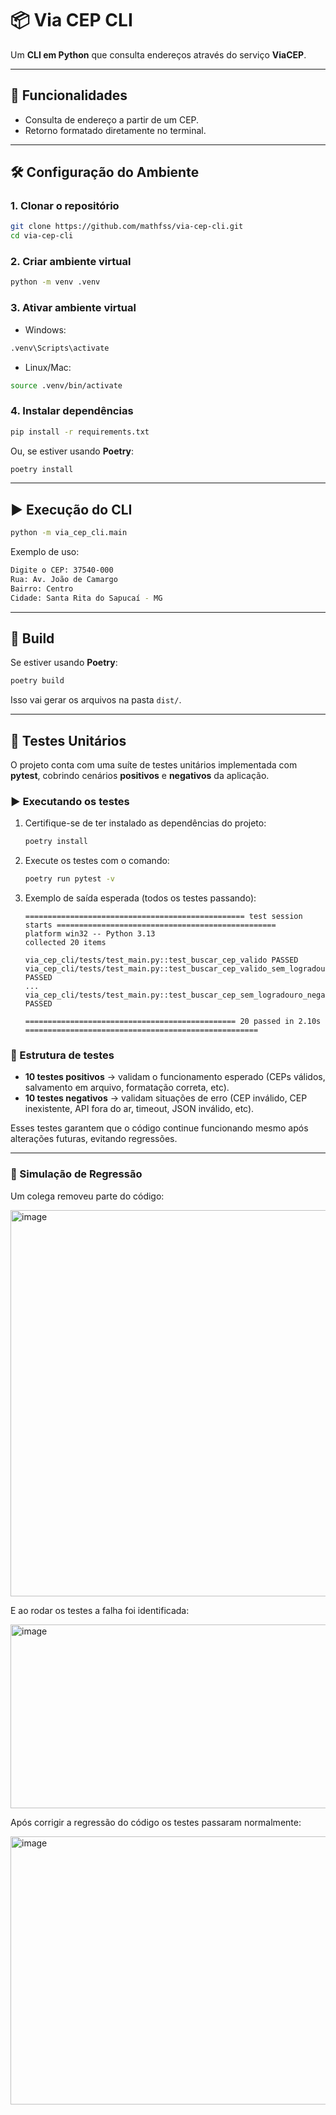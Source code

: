 
# 📦 Via CEP CLI

Um **CLI em Python** que consulta endereços através do serviço **ViaCEP**.

---

## 🚀 Funcionalidades
- Consulta de endereço a partir de um CEP.
- Retorno formatado diretamente no terminal.

---

## 🛠️ Configuração do Ambiente

### 1. Clonar o repositório
```bash
git clone https://github.com/mathfss/via-cep-cli.git
cd via-cep-cli
````

### 2. Criar ambiente virtual

```bash
python -m venv .venv
```

### 3. Ativar ambiente virtual

* Windows:

```bash
.venv\Scripts\activate
```

* Linux/Mac:

```bash
source .venv/bin/activate
```

### 4. Instalar dependências

```bash
pip install -r requirements.txt
```

Ou, se estiver usando **Poetry**:

```bash
poetry install
```

---

## ▶️ Execução do CLI

```bash
python -m via_cep_cli.main
```

Exemplo de uso:

```bash
Digite o CEP: 37540-000
Rua: Av. João de Camargo
Bairro: Centro
Cidade: Santa Rita do Sapucaí - MG
```

---

## 🧪 Build

Se estiver usando **Poetry**:

```bash
poetry build
```

Isso vai gerar os arquivos na pasta `dist/`.


---

## 🧪 Testes Unitários

O projeto conta com uma suíte de testes unitários implementada com **pytest**, cobrindo cenários **positivos** e **negativos** da aplicação.

### ▶️ Executando os testes

1. Certifique-se de ter instalado as dependências do projeto:

   ```bash
   poetry install
   ```

2. Execute os testes com o comando:

   ```bash
   poetry run pytest -v
   ```

3. Exemplo de saída esperada (todos os testes passando):

   ```
   ================================================= test session starts =================================================
   platform win32 -- Python 3.13
   collected 20 items

   via_cep_cli/tests/test_main.py::test_buscar_cep_valido PASSED
   via_cep_cli/tests/test_main.py::test_buscar_cep_valido_sem_logradouro PASSED
   ...
   via_cep_cli/tests/test_main.py::test_buscar_cep_sem_logradouro_negativo PASSED

   =============================================== 20 passed in 2.10s ====================================================
   ```

### 📝 Estrutura de testes

* **10 testes positivos** → validam o funcionamento esperado (CEPs válidos, salvamento em arquivo, formatação correta, etc).
* **10 testes negativos** → validam situações de erro (CEP inválido, CEP inexistente, API fora do ar, timeout, JSON inválido, etc).

Esses testes garantem que o código continue funcionando mesmo após alterações futuras, evitando regressões.

---

### 🐞 Simulação de Regressão
Um colega removeu parte do código:

<img width="790" height="618" alt="image" src="https://github.com/user-attachments/assets/2b793e67-69fc-488d-87d7-642e6120b379" />


E ao rodar os testes a falha foi identificada:

<img width="1867" height="294" alt="image" src="https://github.com/user-attachments/assets/4470974e-d745-4b0f-8397-8ca53021cf28" />

Após corrigir a regressão do código os testes passaram normalmente:

<img width="1867" height="429" alt="image" src="https://github.com/user-attachments/assets/3edaf8f1-2b73-4a92-a6b8-87c7b80a6f28" />






